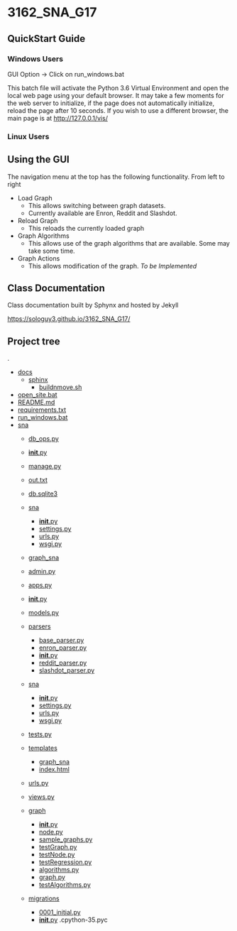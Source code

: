 # 3162_SNA_G17


## QuickStart Guide 
### Windows Users
GUI Option ->
Click on run_windows.bat

This batch file will activate the Python 3.6 Virtual Environment and open the local web page using your default browser. It may take a few moments for the web server to initialize, if the page does not automatically initialize, reload the page after 10 seconds. 
If you wish to use a different browser, the main page is at http://127.0.0.1/vis/

### Linux Users




## Using the GUI
The navigation menu at the top has the following functionality.
From left to right
* Load Graph
   * This allows switching between graph datasets. 
   * Currently available are Enron, Reddit and Slashdot. 
* Reload Graph
    * This reloads the currently loaded graph
* Graph Algorithms
    * This allows use of the graph algorithms that are available. Some may take some time. 
* Graph Actions
    * This allows modification of the graph. *_To be Implemented_*

## Class Documentation

Class documentation built by Sphynx and hosted by Jekyll

https://sologuy3.github.io/3162_SNA_G17/

## Project tree

.
 * [docs](./docs)
   * [sphinx](./docs/sphinx)
     * [buildnmove.sh](./docs/sphinx/buildnmove.sh)
 * [open_site.bat](./open_site.bat)
 * [README.md](./README.md)
 * [requirements.txt](./requirements.txt)
 * [run_windows.bat](./run_windows.bat)
 * [sna](./sna)
   * [db_ops.py](./sna/db_ops.py)
   * [__init__.py](./sna/__init__.py)
   * [manage.py](./sna/manage.py)
   * [out.txt](./sna/out.txt)
   * [db.sqlite3](./sna/db.sqlite3)
   * [sna](./sna/sna)
     * [__init__.py](./sna/sna/__init__.py)
     * [settings.py](./sna/sna/settings.py)
     * [urls.py](./sna/sna/urls.py)
     * [wsgi.py](./sna/sna/wsgi.py)
   * [graph_sna](./sna/graph_sna)
   * [admin.py](./sna/graph_sna/admin.py)
   * [apps.py](./sna/graph_sna/apps.py)
   * [__init__.py](./sna/graph_sna/__init__.py)
   * [models.py](./sna/graph_sna/models.py)
   * [parsers](./sna/graph_sna/parsers)
     * [base_parser.py](./sna/graph_sna/parsers/base_parser.py)
     * [enron_parser.py](./sna/graph_sna/parsers/enron_parser.py)
     * [__init__.py](./sna/graph_sna/parsers/__init__.py)
     * [reddit_parser.py](./sna/graph_sna/parsers/reddit_parser.py)
     * [slashdot_parser.py](./sna/graph_sna/parsers/slashdot_parser.py)
   * [sna](./sna/graph_sna/sna)
     * [__init__.py](./sna/graph_sna/sna/__init__.py)
     * [settings.py](./sna/graph_sna/sna/settings.py)
     * [urls.py](./sna/graph_sna/sna/urls.py)
     * [wsgi.py](./sna/graph_sna/sna/wsgi.py)
   * [tests.py](./sna/graph_sna/tests.py)
   * [templates](./sna/graph_sna/templates)
     * [graph_sna](./sna/graph_sna/templates/graph_sna)
     * [index.html](./sna/graph_sna/templates/graph_sna/index.html)
   * [urls.py](./sna/graph_sna/urls.py)
   * [views.py](./sna/graph_sna/views.py)
   * [graph](./sna/graph_sna/graph)
     * [__init__.py](./sna/graph_sna/graph/__init__.py)
     * [node.py](./sna/graph_sna/graph/node.py)
     * [sample_graphs.py](./sna/graph_sna/graph/sample_graphs.py)
     * [testGraph.py](./sna/graph_sna/graph/testGraph.py)
     * [testNode.py](./sna/graph_sna/graph/testNode.py)
     * [testRegression.py](./sna/graph_sna/graph/testRegression.py)
     * [algorithms.py](./sna/graph_sna/graph/algorithms.py)
     * [graph.py](./sna/graph_sna/graph/graph.py)
     * [testAlgorithms.py](./sna/graph_sna/graph/testAlgorithms.py)
                 
   * [migrations](./sna/graph_sna/migrations)
     * [0001_initial.py](./sna/graph_sna/migrations/0001_initial.py)
     * [__init__.py](./sna/graph_sna/migrations/__init__.py)
                                                    .cpython-35.pyc